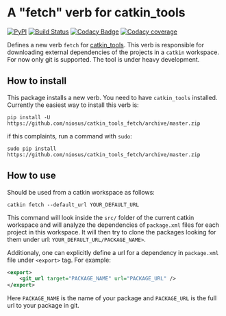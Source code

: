 # A "fetch" verb for catkin_tools

[![PyPI][pypi-img]][repo-link]
[![Build Status][travis-img]][travis-link]
[![Codacy Badge][codacy-img]][codacy-link]
[![Codacy coverage][codacy-coverage-img]][codacy-coverage-link]

Defines a new verb `fetch` for
[catkin_tools](https://github.com/catkin/catkin_tools). This verb is
responsible for downloading external dependencies of the projects in a `catkin`
workspace. For now only git is supported. The tool is under heavy development.

## How to install ##
This package installs a new verb. You need to have `catkin_tools` installed.
Currently the easiest way to install this verb is:

```
pip install -U https://github.com/niosus/catkin_tools_fetch/archive/master.zip
```
if this complaints, run a command with `sudo`:

```
sudo pip install https://github.com/niosus/catkin_tools_fetch/archive/master.zip
```

## How to use ##
Should be used from a catkin workspace as follows:

```
catkin fetch --default_url YOUR_DEFAULT_URL
```

This command will look inside the `src/` folder of the current catkin workspace
and will analyze the dependencies of `package.xml` files for each project in
this workspace. It will then try to clone the packages looking for them under
url: `YOUR_DEFAULT_URL/PACKAGE_NAME>`.

Additionaly, one can explicitly define a url for a dependency in `package.xml`
file under `<export>` tag. For example:

```xml
<export>
    <git_url target="PACKAGE_NAME" url="PACKAGE_URL" />
</export>
```

Here `PACKAGE_NAME` is the name of your package and `PACKAGE_URL` is the full
url to your package in git.

[codacy-img]: https://img.shields.io/codacy/grade/9c050cd8852046ae863c940b8409f9ea.svg
[codacy-coverage-img]: https://img.shields.io/codacy/coverage/9c050cd8852046ae863c940b8409f9ea.svg
[codacy-link]: https://www.codacy.com/app/zabugr/catkin_tools_fetch?utm_source=github.com&amp;utm_medium=referral&amp;utm_content=niosus/catkin_tools_fetch&amp;utm_campaign=Badge_Grade
[codacy-coverage-link]: https://www.codacy.com/app/zabugr/catkin_tools_fetch?utm_source=github.com&amp;utm_medium=referral&amp;utm_content=niosus/catkin_tools_fetch&amp;utm_campaign=Badge_Coverage

[travis-img]: https://travis-ci.org/niosus/catkin_tools_fetch.svg?branch=master
[travis-link]: https://travis-ci.org/niosus/catkin_tools_fetch

[pypi-img]: https://img.shields.io/pypi/v/catkin_tools_fetch.svg

[repo-link]: https://github.com/niosus/catkin_tools_fetch
